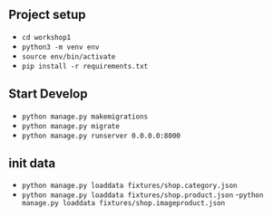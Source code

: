 ## Project setup
- `cd workshop1` 
- `python3 -m venv env`
- `source env/bin/activate`
- `pip install -r requirements.txt`

## Start Develop
- `python manage.py makemigrations`
- `python manage.py migrate`
- `python manage.py runserver 0.0.0.0:8000`
## init data
- `python manage.py loaddata fixtures/shop.category.json`
- `python manage.py loaddata fixtures/shop.product.json`
-`python manage.py loaddata fixtures/shop.imageproduct.json`
